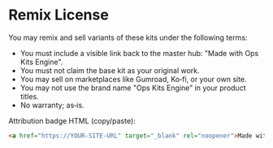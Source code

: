 # Remix License

You may remix and sell variants of these kits under the following terms:
- You must include a visible link back to the master hub: "Made with Ops Kits Engine".
- You must not claim the base kit as your original work.
- You may sell on marketplaces like Gumroad, Ko‑fi, or your own site.
- You may not use the brand name "Ops Kits Engine" in your product titles.
- No warranty; as‑is.

Attribution badge HTML (copy/paste):

```html
<a href="https://YOUR-SITE-URL" target="_blank" rel="noopener">Made with Ops Kits Engine</a>
```
